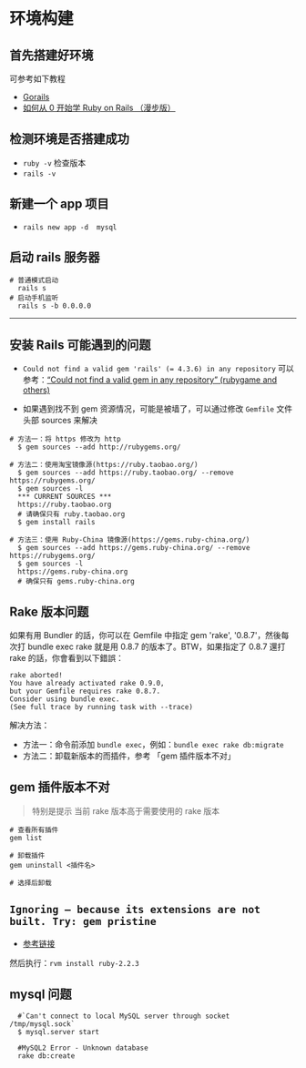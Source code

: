 # 环境构建

## 首先搭建好环境
可参考如下教程
- [Gorails](https://gorails.com/setup/osx/10.11-el-capitan)
- [如何从 0 开始学 Ruby on Rails （漫步版）](http://readful.com/post/12322300571/%E5%A6%82%E4%BD%95%E4%BB%8E-0-%E5%BC%80%E5%A7%8B%E5%AD%A6-ruby-on-rails-%E6%BC%AB%E6%AD%A5%E7%89%88)


## 检测环境是否搭建成功
- `ruby -v` 检查版本
- `rails -v`

## 新建一个 app 项目
- `rails new app -d  mysql`

## 启动 rails 服务器
```
# 普通模式启动
  rails s
# 启动手机监听
  rails s -b 0.0.0.0
```

---

## 安装 Rails 可能遇到的问题
 - `Could not find a valid gem 'rails' (= 4.3.6) in any repository`
 可以参考：[“Could not find a valid gem in any repository” (rubygame and others)](http://stackoverflow.com/questions/9962051/could-not-find-a-valid-gem-in-any-repository-rubygame-and-others)

  - 如果遇到找不到 gem 资源情况，可能是被墙了，可以通过修改 `Gemfile` 文件头部 sources 来解决
  ```
  # 方法一：将 https 修改为 http
    $ gem sources --add http://rubygems.org/

  # 方法二：使用淘宝镜像源(https://ruby.taobao.org/)
    $ gem sources --add https://ruby.taobao.org/ --remove https://rubygems.org/
    $ gem sources -l
    *** CURRENT SOURCES ***
    https://ruby.taobao.org
    # 请确保只有 ruby.taobao.org
    $ gem install rails

  # 方法三：使用 Ruby-China 镜像源(https://gems.ruby-china.org/)
    $ gem sources --add https://gems.ruby-china.org/ --remove https://rubygems.org/
    $ gem sources -l
    https://gems.ruby-china.org
    # 确保只有 gems.ruby-china.org
  ```


## Rake 版本问题
 如果有用 Bundler 的話，你可以在 Gemfile 中指定 gem 'rake', '0.8.7'，然後每次打 bundle exec rake 就是用 0.8.7 的版本了。BTW，如果指定了 0.8.7 還打 rake 的話，你會看到以下錯誤：
  ```
  rake aborted!
  You have already activated rake 0.9.0,
  but your Gemfile requires rake 0.8.7.
  Consider using bundle exec.
  (See full trace by running task with --trace)
  ```
解决方法：
  - 方法一：命令前添加 `bundle exec`，例如：`bundle exec rake db:migrate`
  - 方法二：卸载新版本的而插件，参考 「gem 插件版本不对」

## gem 插件版本不对
  > 特别是提示  当前 rake 版本高于需要使用的 rake 版本
```
# 查看所有插件
gem list

# 卸载插件
gem uninstall <插件名>

# 选择后卸载
```

## `Ignoring — because its extensions are not built. Try: gem pristine`
- [参考链接](https://joshgreendesign.com/uncategorized/ignoring-extensions-not-built-try-gem-pristine/ )

然后执行：`rvm install ruby-2.2.3`

## mysql 问题
```
  #`Can't connect to local MySQL server through socket  /tmp/mysql.sock`
  $ mysql.server start

  #MySQL2 Error - Unknown database
  rake db:create
```

